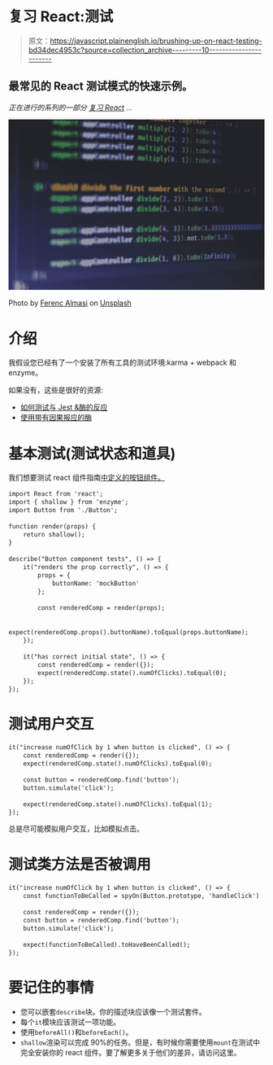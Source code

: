 # 复习 React:测试

> 原文：<https://javascript.plainenglish.io/brushing-up-on-react-testing-bd34dec4953c?source=collection_archive---------10----------------------->

## 最常见的 React 测试模式的快速示例。

*正在进行的系列的一部分* [*复习 React*](https://medium.com/@mdazmainamin/brushing-up-on-react-basics-18ad67528b85) *…*

![](img/07c3e63c2c52904b03f3a8b57bb235c2.png)

Photo by [Ferenc Almasi](https://unsplash.com/@flowforfrank?utm_source=medium&utm_medium=referral) on [Unsplash](https://unsplash.com?utm_source=medium&utm_medium=referral)

# 介绍

我假设您已经有了一个安装了所有工具的测试环境:karma + webpack 和 enzyme。

如果没有，这些是很好的资源:

*   [如何测试与 Jest &酶的反应](https://www.robinwieruch.de/react-testing-jest-enzyme)
*   [使用带有因果报应的酶](https://airbnb.io/enzyme/docs/guides/karma.html)

# 基本测试(测试状态和道具)

我们想要测试 react 组件指南[中定义的按钮组件。](https://medium.com/@mdazmainamin/brushing-up-on-react-basics-18ad67528b85)

```
import React from 'react';
import { shallow } from 'enzyme';
import Button from './Button';

function render(props) {
	return shallow();
}

describe("Button component tests", () => {
    it("renders the prop correctly", () => {
        props = {
            buttonName: 'mockButton'
        };

        const renderedComp = render(props);

        expect(renderedComp.props().buttonName).toEqual(props.buttonName);
    });

    it("has correct initial state", () => {
        const renderedComp = render({});
        expect(renderedComp.state().numOfClicks).toEqual(0);
    });
});
```

# 测试用户交互

```
it("increase numOfClick by 1 when button is clicked", () => {
    const renderedComp = render({});
    expect(renderedComp.state().numOfClicks).toEqual(0);

    const button = renderedComp.find('button');
    button.simulate('click');

    expect(renderedComp.state().numOfClicks).toEqual(1);    
});
```

总是尽可能模拟用户交互，比如模拟点击。

# 测试类方法是否被调用

```
it("increase numOfClick by 1 when button is clicked", () => {
    const functionToBeCalled = spyOn(Button.prototype, 'handleClick')

    const renderedComp = render({});
    const button = renderedComp.find('button');
    button.simulate('click');

    expect(functionToBeCalled).toHaveBeenCalled();    
});
```

# 要记住的事情

*   您可以嵌套`describe`块。你的描述块应该像一个测试套件。
*   每个`it`模块应该测试一项功能。
*   使用`beforeAll()`和`beforeEach()`。
*   `shallow`渲染可以完成 90%的任务。但是，有时候你需要使用`mount`在测试中完全安装你的 react 组件。要了解更多关于他们的差异，请访问这里。